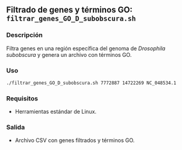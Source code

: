 ## Filtrado de genes y términos GO: `filtrar_genes_GO_D_subobscura.sh`

### Descripción
Filtra genes en una región específica del genoma de *Drosophila subobscura* y genera un archivo con términos GO.

### Uso
```bash
./filtrar_genes_GO_D_subobscura.sh 7772887 14722269 NC_048534.1
```

### Requisitos
- Herramientas estándar de Linux.

### Salida
- Archivo CSV con genes filtrados y términos GO.

